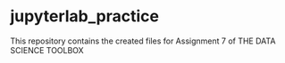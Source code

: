# jupyterlab_practice

This repository contains the created files for Assignment 7 of THE DATA SCIENCE TOOLBOX
